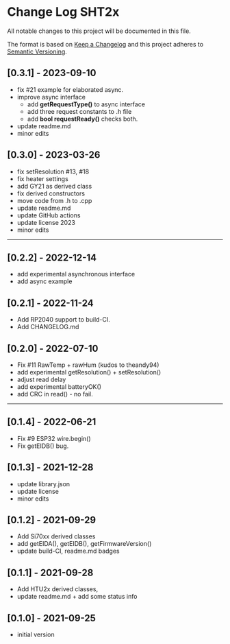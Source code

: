 # Change Log SHT2x

All notable changes to this project will be documented in this file.

The format is based on [Keep a Changelog](http://keepachangelog.com/)
and this project adheres to [Semantic Versioning](http://semver.org/).


## [0.3.1] - 2023-09-10
- fix #21 example for elaborated async.
- improve async interface
  - add **getRequestType()** to async interface
  - add three request constants to .h file
  - add **bool requestReady()** checks both.
- update readme.md
- minor edits


## [0.3.0] - 2023-03-26
- fix setResolution #13, #18
- fix heater settings
- add GY21 as derived class
- fix derived constructors
- move code from .h to .cpp
- update readme.md
- update GitHub actions
- update license 2023
- minor edits

----

## [0.2.2] - 2022-12-14
- add experimental asynchronous interface
- add async example

## [0.2.1] - 2022-11-24
- Add RP2040 support to build-CI.
- Add CHANGELOG.md

## [0.2.0] - 2022-07-10
- Fix #11 RawTemp + rawHum (kudos to theandy94)
- add experimental getResolution() + setResolution()
- adjust read delay
- add experimental batteryOK()
- add CRC in read() - no fail.

----

## [0.1.4] - 2022-06-21
- Fix #9 ESP32 wire.begin()
- Fix getEIDB() bug.

## [0.1.3] - 2021-12-28
- update library.json
- update license
- minor edits

## [0.1.2] - 2021-09-29
- Add Si70xx derived classes
- add getEIDA(), getEIDB(), getFirmwareVersion()
- update build-CI, readme.md badges

## [0.1.1] - 2021-09-28
- Add HTU2x derived classes,
- update readme.md + add some status info

## [0.1.0] - 2021-09-25
- initial version

